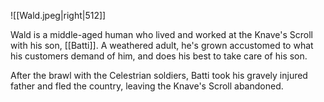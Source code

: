 ![[Wald.jpeg|right|512]]


Wald is a middle-aged human who lived and worked at the Knave's Scroll with his son, [[Batti]]. A weathered adult, he's grown accustomed to what his customers demand of him, and does his best to take care of his son.

After the brawl with the Celestrian soldiers, Batti took his gravely injured father and fled the country, leaving the Knave's Scroll abandoned.